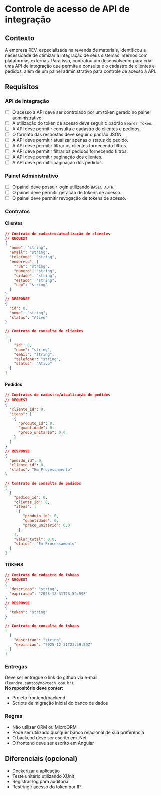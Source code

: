 # Controle de acesso de API de integração

## Contexto 
A empresa REV, especializada na revenda de materiais, identificou a necessidade de otimizar a integração de seus sistemas internos com plataformas externas. Para isso, contratou um desenvolvedor para criar uma API de integração que permita a consulta e o cadastro de clientes e pedidos, além de um painel administrativo para controle de acesso à API.

## Requisitos

### API de integração
- [ ] O acesso à API deve ser controlado por um token gerado no painel administrativo.
- [ ] A utilização do token de acesso deve seguir o padrão `Bearer Token`.
- [ ] A API deve permitir consulta e cadastro de clientes e pedidos.
- [ ] O formato das respostas deve seguir o padrão JSON.
- [ ] A API deve permitir atualizar apenas o status do pedido.
- [ ] A API deve permitir filtrar os clientes fornecendo filtros.
- [ ] A API deve permitir filtrar os pedidos fornecendo filtros.
- [ ] A API deve permitir paginação dos clientes.
- [ ] A API deve permitir paginação dos pedidos.

### Painel Administrativo
- [ ] O painel deve possuir login utilizando `BASIC AUTH`.
- [ ] O painel deve permitir geração de tokens de acesso.
- [ ] O painel deve permitir revogação de tokens de acesso.

### Contratos
#### Clientes
``` json
// Contrato de cadastro/atualização de clientes
// REQUEST
{
  "nome": "string",
  "email": "string",
  "telefone": "string",
  "endereco": {
    "rua": "string",
    "numero": "string",
    "cidade": "string",
    "estado": "string",
    "cep": "string"
  }
}
// RESPONSE
{
  "id": 0,
  "nome": "string",
  "status": "Ativo"
}
```
``` json
// Contrato de consulta de clientes
[
  {
    "id": 0,
    "nome": "string",
    "email": "string",
    "telefone": "string",
    "status": "Ativo"
  }
]
```

#### Pedidos
``` json
// Contratos de cadastro/atualização de pedidos
// REQUEST
{
  "cliente_id": 0,
  "itens": [
    {
      "produto_id": 0,
      "quantidade": 0,
      "preco_unitario": 0.0
    }
  ]
}
// RESPONSE
{
  "pedido_id": 0,
  "cliente_id": 0,
  "status": "Em Processamento"
}
```
``` json
// Contrato de consulta de pedidos
[
  {
    "pedido_id": 0,
    "cliente_id": 0,
    "itens": [
      {
        "produto_id": 0,
        "quantidade": 0,
        "preco_unitario": 0.0
      }
    ],
    "valor_total": 0.0,
    "status": "Em Processamento"
  }
]
```
#### TOKENS
``` json
// Contrato de cadastro de tokens
// REQUEST
{
  "descricao": "string",
  "expiracao": "2025-12-31T23:59:59Z"
}
// RESPONSE
{
  "token": "string"
}
```
``` json
// Contrato de consulta de tokens
[
  {
    "descricao": "string",
    "expiracao": "2025-12-31T23:59:59Z"
  }
]
```

### Entregas
Deve ser entregue o link do github via e-mail (`leandro.santos@movtech.com.br`).
<br>
**No repositório deve conter:**
- Projeto frontend/backend
- Scripts de migração inicial do banco de dados

### Regras
- Não utilizar ORM ou MicroORM
- Pode ser utilizado qualquer banco relacional de sua preferência
- O backend deve ser escrito em .Net
- O frontend deve ser escrito em Angular

## Diferenciais (opcional) 
- Dockerizar a aplicação
- Teste unitário utilizando XUnit
- Registrar log para auditoria
- Restringir acesso do token por IP